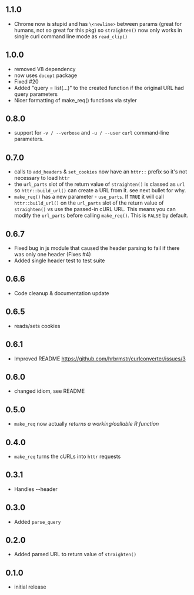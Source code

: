 ## 1.1.0
* Chrome now is stupid and has `\<newline>` between params (great for humans, not so great for this pkg)
  so `straighten()` now only works in single curl command line mode as `read_clip()`

## 1.0.0

* removed V8 dependency
* now uses `docopt` package
* Fixed #20
* Added "query = list(...)" to the created function if the original URL
  had query parameters
* Nicer formatting of make_req() functions via styler

## 0.8.0
* support for `-v / --verbose` and `-u / --user` `curl` command-line parameters.

## 0.7.0
* calls to `add_headers` & `set_cookies` now have an `httr::` prefix so 
  it's not necessary to load `httr`
* the `url_parts` slot of the return value of `straighten()` is classed as
  `url` so `httr::build_url()` can create a URL from it. see next bullet
  for why.
* `make_req()` has a new parameter - `use_parts`. If `TRUE` it will call
  `httr::build_url()` on the `url_parts` slot of the return value of
  `straighten()` vs use the passed-in cURL URL. This means you can
  modify the `url_parts` before calling `make_req()`. This is `FALSE` by
  default.

## 0.6.7
* Fixed bug in js module that caused the header parsing to fail if
  there was only one header (Fixes #4)
* Added single header test to test suite

## 0.6.6
* Code cleanup & documentation update

## 0.6.5
* reads/sets cookies

## 0.6.1
* Improved README <https://github.com/hrbrmstr/curlconverter/issues/3>

## 0.6.0
* changed idiom, see README

## 0.5.0
* `make_req` now actually _returns a working/callable R function_

## 0.4.0
* `make_req` turns the cURLs into `httr` requests

## 0.3.1
* Handles --header

## 0.3.0
* Added `parse_query`

## 0.2.0
* Added parsed URL to return value of `straighten()`

## 0.1.0
* initial release
